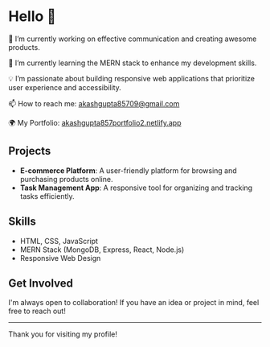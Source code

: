 # Hello 👋

🔭 I’m currently working on effective communication and creating awesome products.

🌱 I’m currently learning the MERN stack to enhance my development skills.

💡 I’m passionate about building responsive web applications that prioritize user experience and accessibility.

📫 How to reach me: [akashgupta85709@gmail.com](mailto:akashgupta85709@gmail.com)

🌍 My Portfolio: [akashgupta857portfolio2.netlify.app](https://akashgupta857portfolio2.netlify.app/)

## Projects
- **E-commerce Platform**: A user-friendly platform for browsing and purchasing products online.
- **Task Management App**: A responsive tool for organizing and tracking tasks efficiently.

## Skills
- HTML, CSS, JavaScript
- MERN Stack (MongoDB, Express, React, Node.js)
- Responsive Web Design

## Get Involved
I'm always open to collaboration! If you have an idea or project in mind, feel free to reach out!

---

Thank you for visiting my profile! 
